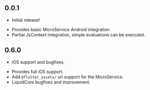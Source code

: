 ## 0.0.1

* Initial release!
- Provides basic MicroService Android integration
- Partial JsContext integration, simple evaluations can be executed.

## 0.6.0

* iOS support and bugfixes.
- Provides full iOS support.
- Add `@flutter_assets/` uri support for the MicroService.
- LiquidCore bugfixes and improvement.
